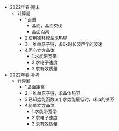 - 2022年春-期末
	- 计算题
		- 1.画图
			- 晶面，晶面交线
			- 晶面距离
		- 2.使用德拜模型求热容
		- 3.一维单原子链，求0k时长波声学的波速
		- 4.面心立方晶体
			- 1.求能带宽带
			- 2.求电子速度
			- 3.求有效质量
- 2022年春-补考
	- 计算题
		- 1.晶面距离
		- 2.一维单原子链，求晶体热容
		- 3.已知势能函数$u\left( r \right)$,求势能最低时，r和a的关系
		- 4.简单立方晶体
			- 1.求能带宽带
			- 2.求电子速度
			- 3.求有效质量
